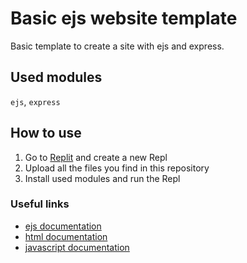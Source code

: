 # Basic ejs website template
Basic template to create a site with ejs and express.

## Used modules
`ejs`, `express`

## How to use
1. Go to [Replit](https://replit.com) and create a new Repl
2. Upload all the files you find in this repository
3. Install used modules and run the Repl

### Useful links
- [ejs documentation](https://ejs.co/#docs)
- [html documentation](https://developer.mozilla.org/en-US/docs/Web/HTML)
- [javascript documentation](https://developer.mozilla.org/en-US/docs/Web/JavaScript)
